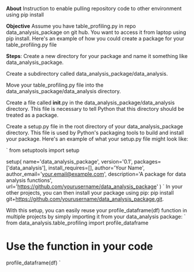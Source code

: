 **About**
Instruction to enable pulling repository code to other environment using pip install

**Objective**
Assume you have table_profiling.py in repo data_analysis_package on git hub.
You want to access it from laptop using pip install.
Here's an example of how you could create a package for your table_profiling.py file

**Steps**:
Create a new directory for your package and name it something like data_analysis_package.

Create a subdirectory called data_analysis_package/data_analysis.

Move your table_profiling.py file into the data_analysis_package/data_analysis directory.

Create a file called __init__.py in the data_analysis_package/data_analysis directory. This file is necessary to tell Python that this directory should be treated as a package.

Create a setup.py file in the root directory of your data_analysis_package directory. This file is used by Python's packaging tools to build and install your package. Here's an example of what your setup.py file might look like:

`
from setuptools import setup

setup(
    name='data_analysis_package',
    version='0.1',
    packages=['data_analysis'],
    install_requires=[],
    author='Your Name',
    author_email='your.email@example.com',
    description='A package for data analysis functions',
    url='https://github.com/yourusername/data_analysis_package'
)
`
In your other projects, you can then install your package using pip: pip install git+https://github.com/yourusername/data_analysis_package.git.

With this setup, you can easily reuse your profile_dataframe(df) function in multiple projects by simply importing it from your data_analysis package:
`
from data_analysis.table_profiling import profile_dataframe

# Use the function in your code
profile_dataframe(df)
`
